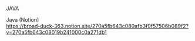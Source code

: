 JAVA

Java (Notion) <br>
https://broad-duck-363.notion.site/270a5fb643c080afb3f9f57506b089f2?v=270a5fb643c08019b241000c0a271db1
